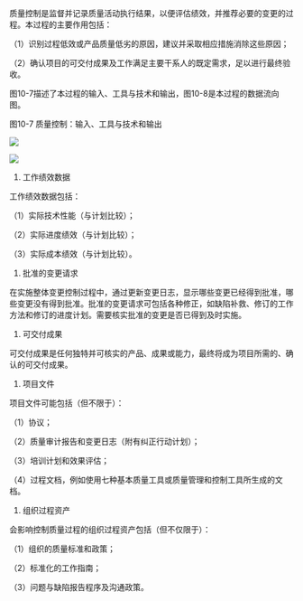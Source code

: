 
质量控制是监督并记录质量活动执行结果，以便评估绩效，并推荐必要的变更的过程。本过程的主要作用包括：

（1）识别过程低效或产品质量低劣的原因，建议并采取相应措施消除这些原因；

（2）确认项目的可交付成果及工作满足主要干系人的既定需求，足以进行最终验收。

图10-7描述了本过程的输入、工具与技术和输出，图10-8是本过程的数据流向图。

图10-7 质量控制：输入、工具与技术和输出

![](https://img.kancloud.cn/bb/a3/bba3f80feb314bb0f4bc7ff4db6946b9_1190x918.jpeg)

![](https://img.kancloud.cn/46/8e/468e7916e540dce695a4f22cc519f0d3_1162x980.jpeg)

1. 工作绩效数据

工作绩效数据包括：

（1）实际技术性能（与计划比较）；

（2）实际进度绩效（与计划比较）；

（3）实际成本绩效（与计划比较）。

1. 批准的变更请求

在实施整体变更控制过程中，通过更新变更日志，显示哪些变更已经得到批准，哪些变更没有得到批准。批准的变更请求可包括各种修正，如缺陷补救、修订的工作方法和修订的进度计划。需要核实批准的变更是否已得到及时实施。

1. 可交付成果

可交付成果是任何独特并可核实的产品、成果或能力，最终将成为项目所需的、确认的可交付成果。

1. 项目文件

项目文件可能包括（但不限于）：

（1）协议；

（2）质量审计报告和变更日志（附有纠正行动计划）；

（3）培训计划和效果评估；

（4）过程文档，例如使用七种基本质量工具或质量管理和控制工具所生成的文档。

1. 组织过程资产

会影响控制质量过程的组织过程资产包括（但不仅限于）：

（1）组织的质量标准和政策；

（2）标准化的工作指南；

（3）问题与缺陷报告程序及沟通政策。

